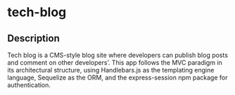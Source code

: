 # tech-blog

## Description
Tech blog is a CMS-style blog site where developers can publish blog posts and comment on other developers’. This app follows the MVC paradigm in its architectural structure, using Handlebars.js as the templating engine language, Sequelize as the ORM, and the express-session npm package for authentication.

